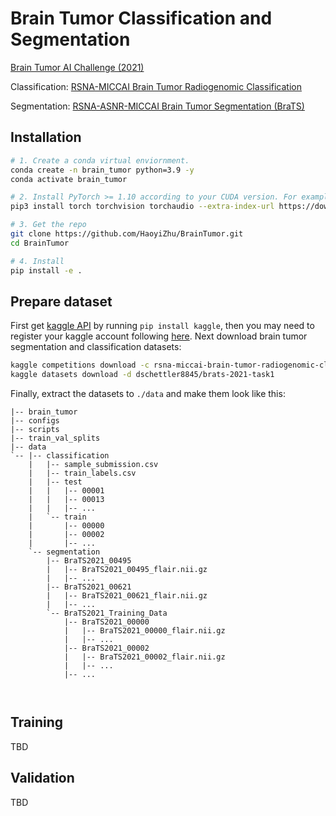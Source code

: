 # Brain Tumor Classification and Segmentation

[Brain Tumor AI Challenge (2021)](https://www.rsna.org/education/ai-resources-and-training/ai-image-challenge/brain-tumor-ai-challenge-2021)

Classification: [RSNA-MICCAI Brain Tumor Radiogenomic Classification](https://www.kaggle.com/competitions/rsna-miccai-brain-tumor-radiogenomic-classification/data)

Segmentation: [RSNA-ASNR-MICCAI Brain Tumor Segmentation (BraTS)](https://www.kaggle.com/datasets/dschettler8845/brats-2021-task1)

## Installation

```bash
# 1. Create a conda virtual enviornment.
conda create -n brain_tumor python=3.9 -y
conda activate brain_tumor

# 2. Install PyTorch >= 1.10 according to your CUDA version. For example:
pip3 install torch torchvision torchaudio --extra-index-url https://download.pytorch.org/whl/cu113

# 3. Get the repo
git clone https://github.com/HaoyiZhu/BrainTumor.git
cd BrainTumor

# 4. Install
pip install -e .
```

## Prepare dataset

First get [kaggle API](https://github.com/Kaggle/kaggle-api) by running `pip install kaggle`, then you may need to register your kaggle account following [here](https://blog.csdn.net/qq_40263477/article/details/107801843). Next download brain tumor segmentation and classification datasets:

```bash
kaggle competitions download -c rsna-miccai-brain-tumor-radiogenomic-classification
kaggle datasets download -d dschettler8845/brats-2021-task1
```

Finally, extract the datasets to `./data` and make them look like this:

```
|-- brain_tumor
|-- configs
|-- scripts
|-- train_val_splits
|-- data
`-- |-- classification
    |   |-- sample_submission.csv
    |	|-- train_labels.csv
    |   |-- test
    |   |   |-- 00001
    |   |   |-- 00013
    |   |   |-- ... 
    |   `-- train
    |   	|-- 00000
    |       |-- 00002
    |       |-- ... 
    `-- segmentation
    	|-- BraTS2021_00495
    	|	|-- BraTS2021_00495_flair.nii.gz
    	|	|-- ...
    	|-- BraTS2021_00621
    	|	|-- BraTS2021_00621_flair.nii.gz
    	|	|-- ...
    	`-- BraTS2021_Training_Data
    	 	|-- BraTS2021_00000
    	 	|	|-- BraTS2021_00000_flair.nii.gz
    	 	|	|-- ...
    		|-- BraTS2021_00002
    	 	|	|-- BraTS2021_00002_flair.nii.gz
    	 	|	|-- ...
    	 	|-- ...
	
	
```

## Training

TBD

## Validation

TBD